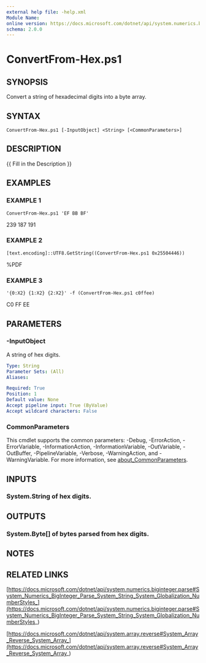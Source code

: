 ```yaml
---
external help file: -help.xml
Module Name:
online version: https://docs.microsoft.com/dotnet/api/system.numerics.biginteger.parse#System_Numerics_BigInteger_Parse_System_String_System_Globalization_NumberStyles_
schema: 2.0.0
---
```


# ConvertFrom-Hex.ps1

## SYNOPSIS
Convert a string of hexadecimal digits into a byte array.

## SYNTAX

```
ConvertFrom-Hex.ps1 [-InputObject] <String> [<CommonParameters>]
```

## DESCRIPTION
{{ Fill in the Description }}

## EXAMPLES

### EXAMPLE 1
```
ConvertFrom-Hex.ps1 'EF BB BF'
```

239
187
191

### EXAMPLE 2
```
[text.encoding]::UTF8.GetString((ConvertFrom-Hex.ps1 0x25504446))
```

%PDF

### EXAMPLE 3
```
'{0:X2} {1:X2} {2:X2}' -f (ConvertFrom-Hex.ps1 c0ffee)
```

C0 FF EE

## PARAMETERS

### -InputObject
A string of hex digits.

```yaml
Type: String
Parameter Sets: (All)
Aliases:

Required: True
Position: 1
Default value: None
Accept pipeline input: True (ByValue)
Accept wildcard characters: False
```

### CommonParameters
This cmdlet supports the common parameters: -Debug, -ErrorAction, -ErrorVariable, -InformationAction, -InformationVariable, -OutVariable, -OutBuffer, -PipelineVariable, -Verbose, -WarningAction, and -WarningVariable. For more information, see [about_CommonParameters](http://go.microsoft.com/fwlink/?LinkID=113216).

## INPUTS

### System.String of hex digits.
## OUTPUTS

### System.Byte[] of bytes parsed from hex digits.
## NOTES

## RELATED LINKS

[https://docs.microsoft.com/dotnet/api/system.numerics.biginteger.parse#System_Numerics_BigInteger_Parse_System_String_System_Globalization_NumberStyles_](https://docs.microsoft.com/dotnet/api/system.numerics.biginteger.parse#System_Numerics_BigInteger_Parse_System_String_System_Globalization_NumberStyles_)

[https://docs.microsoft.com/dotnet/api/system.array.reverse#System_Array_Reverse_System_Array_](https://docs.microsoft.com/dotnet/api/system.array.reverse#System_Array_Reverse_System_Array_)

